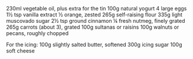 230ml vegetable oil, plus extra for the tin
100g natural yogurt
4 large eggs
1½ tsp vanilla extract
½ orange, zested
265g self-raising flour
335g light muscovado sugar
2½ tsp ground cinnamon
¼ fresh nutmeg, finely grated
265g carrots (about 3), grated
100g sultanas or raisins
100g walnuts or pecans, roughly chopped

For the icing:
100g slightly salted butter, softened
300g icing sugar
100g soft cheese